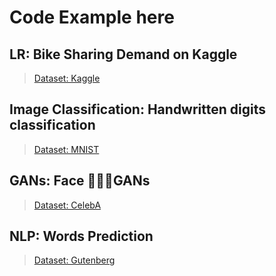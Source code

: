 # Code Example here

## LR: Bike Sharing Demand on Kaggle
> [Dataset: Kaggle](https://www.kaggle.com/c/bike-sharing-demand/data)		 

## Image Classification: Handwritten digits classification     
> [Dataset: MNIST](http://yann.lecun.com/exdb/mnist/)				

## GANs: Face GANs    
> [Dataset: CelebA](http://mmlab.ie.cuhk.edu.hk/projects/CelebA.html)		

## NLP: Words Prediction     	
> [Dataset: Gutenberg](https://www.gutenberg.org/wiki/Category:Bookshelf)		
